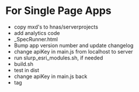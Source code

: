 For Single Page Apps
====================
- copy mxd's to hnas/serverprojects
- add analytics code
- _SpecRunner.html
- Bump app version number and update changelog
- change apiKey in main.js from localhost to server
- run slurp_esri_modules.sh, if needed
- build.sh
- test in dist
- change apiKey in main.js back
- tag
